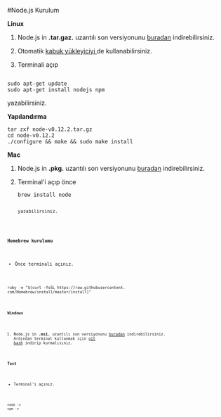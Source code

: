 #Node.js Kurulum

**Linux**


1. Node.js in **.tar.gaz.** uzantılı son versiyonunu [buradan](https://nodejs.org/download/)    indirebilirsiniz.


2.  Otomatik [kabuk yükleyiciyi ](https://github.com/taaem/nodejs-linux-installer/releases) de kullanabilirsiniz. 


3. Terminali açıp 
<pre><code>
sudo apt-get update
sudo apt-get install nodejs npm</code></pre> yazabilirsiniz.




**Yapılandırma**
<pre><code>tar zxf node-v0.12.2.tar.gz
cd node-v0.12.2
./configure && make && sudo make install</code></pre>



**Mac**


1. Node.js in **.pkg.** uzantılı son versiyonunu [buradan](https://nodejs.org/download/)    indirebilirsiniz.

2. Terminal'i açıp önce <pre><code>brew install node<code></pre> yazabilirsiniz.


**Homebrew kurulumu**

* Önce terminali açınız.

<pre><code>ruby -e "$(curl -fsSL https://raw.githubusercontent.
com/Homebrew/install/master/install)"
</pre>



**Windows**

1. Node.js in **.msi.** uzantılı son versiyonunu [buradan](https://nodejs.org/download/) indirebilirsiniz.
Ardından terminal kullanmak için [git bash](http://git-scm.com/) indirip kurmalısınız.



**Test**

* Terminal'i açınız.
<pre><code>node -v</code>
<code>npm -v</code></pre>






